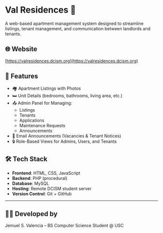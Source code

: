 # Val Residences 🏢

A web-based apartment management system designed to streamline listings, tenant management, and communication between landlords and tenants.

## 🌐 Website
[https://valresidences.dcism.org](https://valresidences.dcism.org)

## 📁 Features

- 🏘 Apartment Listings with Photos
- 🛏 Unit Details (bedrooms, bathrooms, living area, etc.)
- 📤 Admin Panel for Managing:
  - Listings
  - Tenants
  - Applications
  - Maintenance Requests
  - Announcements
- 📧 Email Announcements (Vacancies & Tenant Notices)
- 🔒 Role-Based Views for Admins, Users, and Tenants

## 🛠 Tech Stack

- **Frontend**: HTML, CSS, JavaScript
- **Backend**: PHP (procedural)
- **Database**: MySQL
- **Hosting**: Remote DCISM student server
- **Version Control**: Git + GitHub

---

## 👨‍💻 Developed by
Jemuel S. Valencia – BS Computer Science Student @ USC
